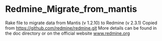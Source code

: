 Redmine_Migrate_from_mantis
===========================
Rake file to migrate data from Mantis (v 1.2.10) to Redmine (v 2.3.1)
Copied from https://github.com/redmine/redmine.git
More details can be found in the doc directory or on the official website www.redmine.org
